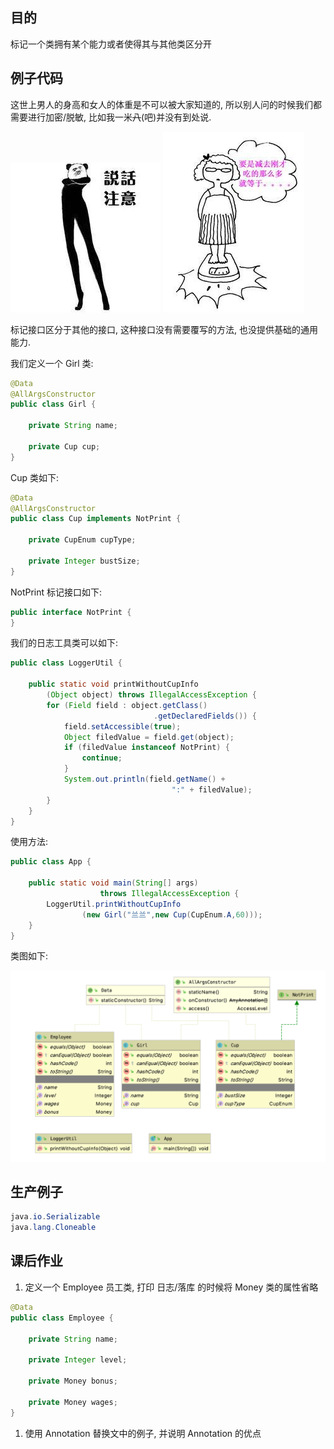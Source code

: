 ## 目的

标记一个类拥有某个能力或者使得其与其他类区分开

## 例子代码

这世上男人的身高和女人的体重是不可以被大家知道的, 所以别人问的时候我们都需要进行加密/脱敏, 比如我一米~~八~~\(吧\)并没有到处说.

![](/assets/2019120801.png)                                        ![](/assets/2019120802.png)

标记接口区分于其他的接口, 这种接口没有需要覆写的方法, 也没提供基础的通用能力.

我们定义一个 Girl 类:

```java
@Data
@AllArgsConstructor
public class Girl {

    private String name;

    private Cup cup;
}
```

Cup 类如下:

```java
@Data
@AllArgsConstructor
public class Cup implements NotPrint {

    private CupEnum cupType;

    private Integer bustSize;
}
```

NotPrint 标记接口如下:

```java
public interface NotPrint {
}
```

我们的日志工具类可以如下:

```java
public class LoggerUtil {

    public static void printWithoutCupInfo
        (Object object) throws IllegalAccessException {
        for (Field field : object.getClass()
                                .getDeclaredFields()) {
            field.setAccessible(true);
            Object filedValue = field.get(object);
            if (filedValue instanceof NotPrint) {
                continue;
            }
            System.out.println(field.getName() + 
                                    ":" + filedValue);
        }
    }
}
```

使用方法:

```java
public class App {

    public static void main(String[] args) 
                    throws IllegalAccessException {
        LoggerUtil.printWithoutCupInfo
                (new Girl("兰兰",new Cup(CupEnum.A,60)));
    }
}
```

类图如下:

![](/assets/2019120803.png)

## 生产例子

```java
java.io.Serializable
java.lang.Cloneable
```

## 课后作业

1. 定义一个 Employee 员工类, 打印 日志/落库 的时候将 Money 类的属性省略

```java
@Data
public class Employee {

    private String name;

    private Integer level;

    private Money bonus;

    private Money wages;
}
```

1. 使用 Annotation 替换文中的例子, 并说明 Annotation 的优点



